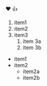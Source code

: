 :heart:
:+1:

1. item1
1. item2
3. item3
   1. item 3a
   2. item 3b
   
* item1
* item2
  * item2a
  * item2b
